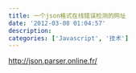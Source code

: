 ```yaml
---
title: 一个json格式在线错误检测的网址
date: '2012-03-08 01:04:57'
description: 
categories: ['Javascript', '技术']
---
```


http://json.parser.online.fr/

